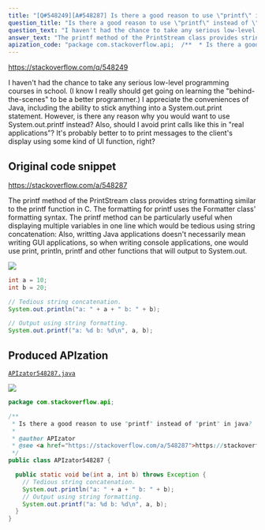 ```yaml
---
title: "[Q#548249][A#548287] Is there a good reason to use \"printf\" instead of \"print\" in java?"
question_title: "Is there a good reason to use \"printf\" instead of \"print\" in java?"
question_text: "I haven't had the chance to take any serious low-level programming courses in school. (I know I really should get going on learning the \"behind-the-scenes\" to be a better programmer.) I appreciate the conveniences of Java, including the ability to stick anything into a System.out.print statement. However, is there any reason why you would want to use System.out.printf instead? Also, should I avoid print calls like this in \"real applications\"?  It's probably better to  to print messages to the client's display using some kind of UI function, right?"
answer_text: "The printf method of the PrintStream class provides string formatting similar to the printf function in C. The formatting for printf uses the Formatter class' formatting syntax. The printf method can be particularly useful when displaying multiple variables in one line which would be tedious using string concatenation: Also, writting Java applications doesn't necessarily mean writing GUI applications, so when writing console applications, one would use print, println, printf and other functions that will output to System.out."
apization_code: "package com.stackoverflow.api;  /**  * Is there a good reason to use \"printf\" instead of \"print\" in java?  *  * @author APIzator  * @see <a href=\"https://stackoverflow.com/a/548287\">https://stackoverflow.com/a/548287</a>  */ public class APIzator548287 {    public static void be(int a, int b) throws Exception {     // Tedious string concatenation.     System.out.println(\"a: \" + a + \" b: \" + b);     // Output using string formatting.     System.out.printf(\"a: %d b: %d\\n\", a, b);   } }"
---
```


https://stackoverflow.com/q/548249

I haven&#x27;t had the chance to take any serious low-level programming courses in school. (I know I really should get going on learning the &quot;behind-the-scenes&quot; to be a better programmer.) I appreciate the conveniences of Java, including the ability to stick anything into a System.out.print statement. However, is there any reason why you would want to use System.out.printf instead?
Also, should I avoid print calls like this in &quot;real applications&quot;?  It&#x27;s probably better to  to print messages to the client&#x27;s display using some kind of UI function, right?



## Original code snippet

https://stackoverflow.com/a/548287

The printf method of the PrintStream class provides string formatting similar to the printf function in C.
The formatting for printf uses the Formatter class&#x27; formatting syntax.
The printf method can be particularly useful when displaying multiple variables in one line which would be tedious using string concatenation:
Also, writting Java applications doesn&#x27;t necessarily mean writing GUI applications, so when writing console applications, one would use print, println, printf and other functions that will output to System.out.

<div class="code-logo"><img src="/stackoverflow.png" /></div>

```java
int a = 10;
int b = 20;

// Tedious string concatenation.
System.out.println("a: " + a + " b: " + b);

// Output using string formatting.
System.out.printf("a: %d b: %d\n", a, b);
```

## Produced APIzation

[`APIzator548287.java`](https://github.com/pasqualesalza/apization/raw/main/data/search/APIzator548287.java)

<div class="code-logo"><img src="/apizator.png" /></div>

```java
package com.stackoverflow.api;

/**
 * Is there a good reason to use "printf" instead of "print" in java?
 *
 * @author APIzator
 * @see <a href="https://stackoverflow.com/a/548287">https://stackoverflow.com/a/548287</a>
 */
public class APIzator548287 {

  public static void be(int a, int b) throws Exception {
    // Tedious string concatenation.
    System.out.println("a: " + a + " b: " + b);
    // Output using string formatting.
    System.out.printf("a: %d b: %d\n", a, b);
  }
}

```